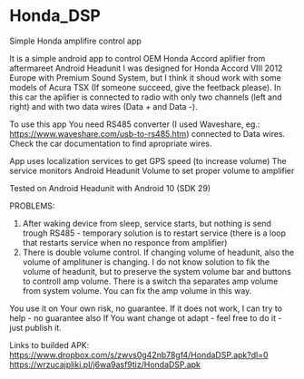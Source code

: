 # Honda_DSP
Simple Honda amplifire control app

It is a simple android app to control OEM Honda Accord aplifier from aftermareet Android Headunit 
I was designed for Honda Accord VIII 2012 Europe with Premium Sound System, but I think it shoud work with some models of Acura TSX (If someone succeed, give the feetback please).
In this car the aplifier is connected to radio with only two channels (left and right) and with two data wires (Data + and Data -).

To use this app You need RS485 converter (I used Waveshare, eg.: https://www.waveshare.com/usb-to-rs485.htm) connected to Data wires.
Check the car documentation to find apropriate wires.

App uses localization services to get GPS speed (to increase volume) 
The service monitors Android Headunit Volume to set proper volume to amplifier

Tested on Android Headunit with Android 10 (SDK 29)

PROBLEMS:
1) After waking device from sleep, service starts, but nothing is send trough RS485 - temporary solution is to restart service (there is a loop that restarts service when no responce from amplifier)
2) There is double volume control. If changing volume of headunit, also the volume of amplituner is changing. I do not know solution to fik the volume of headunit, but to preserve the system volume bar and buttons to controll amp volume. There is a switch tha separates amp volume from system volume. You can fix the amp volume in this way.

You use it on Your own risk, no guarantee.
If it does not work, I can try to help - no guarantee also
If You want change ot adapt - feel free to do it - just publish it.

Links to builded APK:
https://www.dropbox.com/s/zwvs0g42nb78gf4/HondaDSP.apk?dl=0
https://wrzucajpliki.pl/j6wa9asf9tiz/HondaDSP.apk
